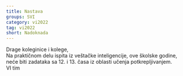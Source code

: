 ```yaml
---
title: Nastava
groups: SVI
category: vi2022
tag: vi2022
short: Nadoknada
---
```

Drage koleginice i kolege,  
Na praktičnom delu ispita iz veštačke inteligencije, ove školske godine, neće biti zadataka sa 12. i 13. časa iz oblasti učenja potkrepljivanjem.  
VI tim
